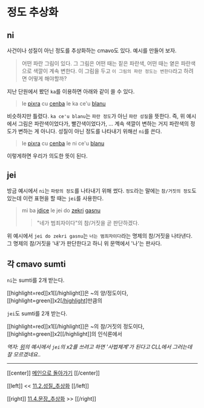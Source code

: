 # 정도 추상화

## ni

사건이나 성질이 아닌 정도를 추상화하는 cmavo도 있다. 예시를 만들어 보자.

> 어떤 파란 그림이 있다. 그 그림은 어떤 때는 짙은 파란색, 어떤 때는 옅은 파란색으로 색깔이 계속 변한다. 이 그림을 두고 `이 그림의 파란 정도는 변한다`라고 하려면 어떻게 해야할까?

지난 단원에서 봤던 `ka`를 이용하면 아래와 같이 쓸 수 있다.

> le [pixra] cu [cenba] le ka ce'u [blanu]

비슷하지만 틀렸다. `ka ce'u blanu`는 `파란 정도`가 아닌 `파란 성질`을 뜻한다. 즉, 위 예시에서 그림은 파란색이었다가, 빨간색이었다가, ... 계속 색깔이 변하는 거지 파란색의 정도가 변하는 게 아니다. 성질이 아닌 정도를 나타내기 위해선 `ni`를 쓴다.

> le [pixra] cu [cenba] le ni ce'u [blanu]

이렇게하면 우리가 의도한 뜻이 된다.

## jei

방금 예시에서 `ni`는 `파랑의 정도`를 나타내기 위해 썼다. `정도`라는 말에는 `참/거짓의 정도`도 있는데 이런 표현을 할 때는 `jei`를 사용한다.

> mi ba [jdice] le jei do [zekri] [gasnu]
>> "네가 범죄자이다"의 참/거짓을 곧 판단하겠다.

위 예시에서 `jei do zekri gasnu`는 `너는 범죄자이다`라는 명제의 참/거짓을 나타낸다. 그 명제의 참/거짓을 '내'가 판단한다고 하니 위 문맥에서 '나'는 판사다.

## 각 cmavo sumti

`ni`는 sumti를 2개 받는다.

[[highlight=red]]x1[[/highlight]]은 ~의 양/정도이다, [[highlight=green]]x2[[/highlight]](양/정도)만큼의

`jei`도 sumti를 2개 받는다.

[[highlight=red]]x1[[/highlight]]은 ~의 참/거짓의 정도이다, [[highlight=green]]x2[[/highlight]]의 인식론에서

*역자: [위](#jei)의 예시에서 `jei`의 x2를 쓰려고 하면 '사법체계'가 된다고 CLL에서 그러는데 잘 모르겠네요..*

---

[[center]]
[메인으로 돌아가기](index.html)
[[/center]]

[[left]]
<< [11.2.성질_추상화](11_02_성질_추상화.html)
[[/left]]

[[right]]
[11.4.문장_추상화](11_04_문장_추상화.html) >>
[[/right]]

[pixra]: gismu.html#pixra
[cenba]: gismu.html#cenba
[blanu]: gismu.html#blanu
[jdice]: gismu.html#jdice
[zekri]: gismu.html#zekri
[gasnu]: gismu.html#gasnu